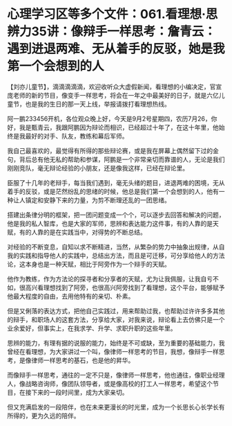 # 心理学习区等多个文件：061.看理想·思辨力35讲：像辩手一样思考：詹青云：遇到进退两难、无从着手的反驳，她是我第一个会想到的人

【刘亦儿童节】，滴滴滴滴滴，欢迎收听众大虚假新闻，看理想的小编决定，官宣庞老师的新的节目，像变手一样思考，将会在一年之中最美好的日子，就是六亿儿童节，也是我的生日的那一天上线，举报请拨打看理想热线。

阿一鹏233456开机，各位观众晚上好，今天是9月2号星期四，农历7月26，你好，我是甄青云，我跟阿鹏因为辩论而相识，已经超过十年了，在这十年里，他始终是我最好的对手、队友，教练和幕后军师。

我自己最喜欢的，最觉得有所得的那些辩论赛，或是我在屏幕上偶然留下过的金句，背后总有他无私的帮助和参谋，阿鹏是一个非常亲切而靠谱的人，无论是我们刚刚竞队，毫无辩论经验的小朋友，还是像我这样，已经在辩论里。

臣服了十几年的老辩手，每当我们遇到，毫无头绪的题目，进退两难的困境，无从着手的反驳，或是茫然纷乱的思绪的时候，他总是我们第一个会想到的人，他有一种让人镇定和安静下来的力量，为剪不断理还乱的一团思绪。

搭建出条律分明的框架，把一团问题变成一个个，可以逐步去回答和解决的问题，他是我的私人智库，也是大家的军师，思辨和表达能力这件事，有的人靠的是天赋，有的人靠的是在实践当中，对得势的不断总结。

对经验的不断变息，自知以求不断精进，当然，从繁杂的势力中抽象出规律，从自我的实践和指导他人的实践中，总结出方法，而且是可迁移，可分享给他人的方法论，这本身也是一种天赋，相比于阿旁作为一个辩手的天赋。

他作为教练，作为方法论的探寻者和分享者的天赋，尤为让我佩服，让我自亏不如，很高兴看理想找到了阿旁，也很高兴阿旁找到了看理想，这个平台，能够赋予他最大程度的自由，去用他特有的亲切、朴素。

但是又俐落的表达方式，把他自己实践过，用来帮助过我，也帮助过许许多多其他的辩手，和职场人的这套方法，分享给大家，对我来说，辩论看上去仿佛只是一个业余爱好，但事实上，在我求学、升学、求职升职的这些年里。

思辨的能力，有理有据的说服的能力，始终是不可或缺，至为重要的基础能力，我曾经在看理想，为大家讲过一个叫，像律师一样思考的节目，我想，像辩手一样思考，是像律师一样思考的基石，也是他的昇华。

而像辩手一样思考，通往的一定不只是，像律师一样思考，他也通往，像职业经理人，像战略咨询师，像团队领导者，或是像高校的打工人一样思考，希望这个节目，在接下来的一段时间里，成为大家亲切。

但又充满启发的一段陪伴，也在未来更漫长的时光里，成为一个长思长心长学长有所得的，更为久远的陪伴。